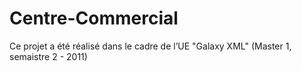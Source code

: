 Centre-Commercial
=================

Ce projet a été réalisé dans le cadre de l’UE "Galaxy XML" (Master 1, semaistre 2 - 2011)